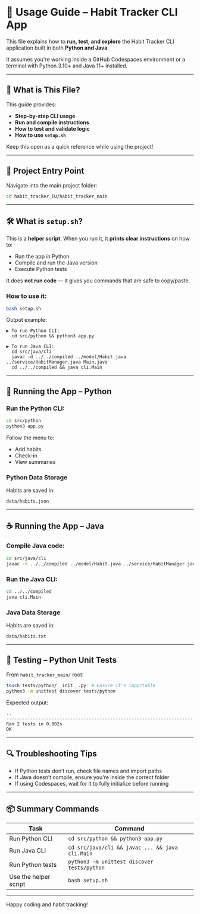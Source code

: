 # 🚀 Usage Guide – Habit Tracker CLI App

This file explains how to **run, test, and explore** the Habit Tracker CLI application built in both **Python and Java**.

It assumes you're working inside a GitHub Codespaces environment or a terminal with Python 3.10+ and Java 11+ installed.

---

## 📘 What is This File?

This guide provides:
- **Step-by-step CLI usage**
- **Run and compile instructions**
- **How to test and validate logic**
- **How to use `setup.sh`**

Keep this open as a quick reference while using the project!

---

## 🧭 Project Entry Point

Navigate into the main project folder:

```bash
cd habit_tracker_IU/habit_tracker_main
```

---

## 🛠️ What is `setup.sh`?

This is a **helper script**. When you run it, it **prints clear instructions** on how to:

- Run the app in Python
- Compile and run the Java version
- Execute Python tests

It does **not run code** — it gives you commands that are safe to copy/paste.

### How to use it:
```bash
bash setup.sh
```

Output example:
```
▶ To run Python CLI:
  cd src/python && python3 app.py

▶ To run Java CLI:
  cd src/java/cli
  javac -d ../../compiled ../model/Habit.java ../service/HabitManager.java Main.java
  cd ../../compiled && java cli.Main
```

---

## 🐍 Running the App – Python

### Run the Python CLI:
```bash
cd src/python
python3 app.py
```

Follow the menu to:
- Add habits
- Check-in
- View summaries

### Python Data Storage
Habits are saved in:
```
data/habits.json
```

---

## ☕ Running the App – Java

### Compile Java code:
```bash
cd src/java/cli
javac -d ../../compiled ../model/Habit.java ../service/HabitManager.java Main.java
```

### Run the Java CLI:
```bash
cd ../../compiled
java cli.Main
```

### Java Data Storage
Habits are saved in:
```
data/habits.txt
```

---

## 🧪 Testing – Python Unit Tests

From `habit_tracker_main/` root:

```bash
touch tests/python/__init__.py  # Ensure it's importable
python3 -m unittest discover tests/python
```

Expected output:
```
..
----------------------------------------------------------------------
Ran 2 tests in 0.002s
OK
```

---

## 🔍 Troubleshooting Tips

- If Python tests don’t run, check file names and import paths
- If Java doesn’t compile, ensure you're inside the correct folder
- If using Codespaces, wait for it to fully initialize before running

---

## 📦 Summary Commands

| Task                      | Command                                                  |
|---------------------------|-----------------------------------------------------------|
| Run Python CLI            | `cd src/python && python3 app.py`                        |
| Run Java CLI              | `cd src/java/cli && javac ... && java cli.Main`          |
| Run Python tests          | `python3 -m unittest discover tests/python`              |
| Use the helper script     | `bash setup.sh`                                          |

---

Happy coding and habit tracking!
